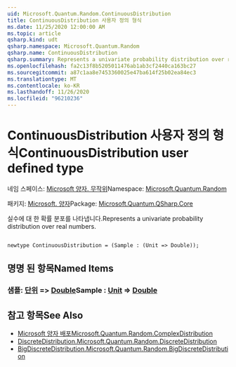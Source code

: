 ```yaml
---
uid: Microsoft.Quantum.Random.ContinuousDistribution
title: ContinuousDistribution 사용자 정의 형식
ms.date: 11/25/2020 12:00:00 AM
ms.topic: article
qsharp.kind: udt
qsharp.namespace: Microsoft.Quantum.Random
qsharp.name: ContinuousDistribution
qsharp.summary: Represents a univariate probability distribution over real numbers.
ms.openlocfilehash: fa2c13f8b5205011476ab1ab3cf2440ca163bc27
ms.sourcegitcommit: a87c1aa8e7453360025e47ba614f25b02ea84ec3
ms.translationtype: MT
ms.contentlocale: ko-KR
ms.lasthandoff: 11/26/2020
ms.locfileid: "96210236"
---
```

# <a name="continuousdistribution-user-defined-type"></a><span data-ttu-id="872c3-102">ContinuousDistribution 사용자 정의 형식</span><span class="sxs-lookup"><span data-stu-id="872c3-102">ContinuousDistribution user defined type</span></span>

<span data-ttu-id="872c3-103">네임 스페이스: [Microsoft 양자. 무작위](xref:Microsoft.Quantum.Random)</span><span class="sxs-lookup"><span data-stu-id="872c3-103">Namespace: [Microsoft.Quantum.Random](xref:Microsoft.Quantum.Random)</span></span>

<span data-ttu-id="872c3-104">패키지: [Microsoft. 양자](https://nuget.org/packages/Microsoft.Quantum.QSharp.Core)</span><span class="sxs-lookup"><span data-stu-id="872c3-104">Package: [Microsoft.Quantum.QSharp.Core](https://nuget.org/packages/Microsoft.Quantum.QSharp.Core)</span></span>


<span data-ttu-id="872c3-105">실수에 대 한 확률 분포를 나타냅니다.</span><span class="sxs-lookup"><span data-stu-id="872c3-105">Represents a univariate probability distribution over real numbers.</span></span>

```qsharp

newtype ContinuousDistribution = (Sample : (Unit => Double));
```



## <a name="named-items"></a><span data-ttu-id="872c3-106">명명 된 항목</span><span class="sxs-lookup"><span data-stu-id="872c3-106">Named Items</span></span>

### <a name="sample--unit--double"></a><span data-ttu-id="872c3-107">샘플: [단위](xref:microsoft.quantum.lang-ref.unit) => [Double](xref:microsoft.quantum.lang-ref.double)</span><span class="sxs-lookup"><span data-stu-id="872c3-107">Sample : [Unit](xref:microsoft.quantum.lang-ref.unit) => [Double](xref:microsoft.quantum.lang-ref.double)</span></span> 



## <a name="see-also"></a><span data-ttu-id="872c3-108">참고 항목</span><span class="sxs-lookup"><span data-stu-id="872c3-108">See Also</span></span>

- [<span data-ttu-id="872c3-109">Microsoft 양자 배포</span><span class="sxs-lookup"><span data-stu-id="872c3-109">Microsoft.Quantum.Random.ComplexDistribution</span></span>](xref:Microsoft.Quantum.Random.ComplexDistribution)
- [<span data-ttu-id="872c3-110">DiscreteDistribution.</span><span class="sxs-lookup"><span data-stu-id="872c3-110">Microsoft.Quantum.Random.DiscreteDistribution</span></span>](xref:Microsoft.Quantum.Random.DiscreteDistribution)
- [<span data-ttu-id="872c3-111">BigDiscreteDistribution.</span><span class="sxs-lookup"><span data-stu-id="872c3-111">Microsoft.Quantum.Random.BigDiscreteDistribution</span></span>](xref:Microsoft.Quantum.Random.BigDiscreteDistribution)